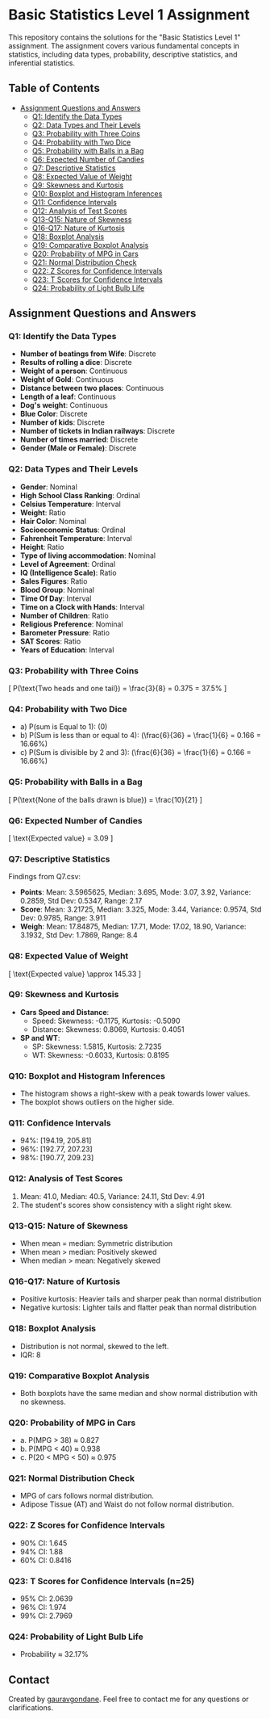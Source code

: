 # Basic Statistics Level 1 Assignment

This repository contains the solutions for the "Basic Statistics Level 1" assignment. The assignment covers various fundamental concepts in statistics, including data types, probability, descriptive statistics, and inferential statistics.

## Table of Contents

- [Assignment Questions and Answers](#assignment-questions-and-answers)
  - [Q1: Identify the Data Types](#q1-identify-the-data-types)
  - [Q2: Data Types and Their Levels](#q2-data-types-and-their-levels)
  - [Q3: Probability with Three Coins](#q3-probability-with-three-coins)
  - [Q4: Probability with Two Dice](#q4-probability-with-two-dice)
  - [Q5: Probability with Balls in a Bag](#q5-probability-with-balls-in-a-bag)
  - [Q6: Expected Number of Candies](#q6-expected-number-of-candies)
  - [Q7: Descriptive Statistics](#q7-descriptive-statistics)
  - [Q8: Expected Value of Weight](#q8-expected-value-of-weight)
  - [Q9: Skewness and Kurtosis](#q9-skewness-and-kurtosis)
  - [Q10: Boxplot and Histogram Inferences](#q10-boxplot-and-histogram-inferences)
  - [Q11: Confidence Intervals](#q11-confidence-intervals)
  - [Q12: Analysis of Test Scores](#q12-analysis-of-test-scores)
  - [Q13-Q15: Nature of Skewness](#q13-q15-nature-of-skewness)
  - [Q16-Q17: Nature of Kurtosis](#q16-q17-nature-of-kurtosis)
  - [Q18: Boxplot Analysis](#q18-boxplot-analysis)
  - [Q19: Comparative Boxplot Analysis](#q19-comparative-boxplot-analysis)
  - [Q20: Probability of MPG in Cars](#q20-probability-of-mpg-in-cars)
  - [Q21: Normal Distribution Check](#q21-normal-distribution-check)
  - [Q22: Z Scores for Confidence Intervals](#q22-z-scores-for-confidence-intervals)
  - [Q23: T Scores for Confidence Intervals](#q23-t-scores-for-confidence-intervals)
  - [Q24: Probability of Light Bulb Life](#q24-probability-of-light-bulb-life)

## Assignment Questions and Answers

### Q1: Identify the Data Types
- **Number of beatings from Wife**: Discrete
- **Results of rolling a dice**: Discrete
- **Weight of a person**: Continuous
- **Weight of Gold**: Continuous
- **Distance between two places**: Continuous
- **Length of a leaf**: Continuous
- **Dog's weight**: Continuous
- **Blue Color**: Discrete
- **Number of kids**: Discrete
- **Number of tickets in Indian railways**: Discrete
- **Number of times married**: Discrete
- **Gender (Male or Female)**: Discrete

### Q2: Data Types and Their Levels
- **Gender**: Nominal
- **High School Class Ranking**: Ordinal
- **Celsius Temperature**: Interval
- **Weight**: Ratio
- **Hair Color**: Nominal
- **Socioeconomic Status**: Ordinal
- **Fahrenheit Temperature**: Interval
- **Height**: Ratio
- **Type of living accommodation**: Nominal
- **Level of Agreement**: Ordinal
- **IQ (Intelligence Scale)**: Ratio
- **Sales Figures**: Ratio
- **Blood Group**: Nominal
- **Time Of Day**: Interval
- **Time on a Clock with Hands**: Interval
- **Number of Children**: Ratio
- **Religious Preference**: Nominal
- **Barometer Pressure**: Ratio
- **SAT Scores**: Ratio
- **Years of Education**: Interval

### Q3: Probability with Three Coins
\[ P(\text{Two heads and one tail}) = \frac{3}{8} = 0.375 = 37.5\% \]

### Q4: Probability with Two Dice
- a) P(sum is Equal to 1): \(0\)
- b) P(Sum is less than or equal to 4): \(\frac{6}{36} = \frac{1}{6} = 0.166 = 16.66\%\)
- c) P(Sum is divisible by 2 and 3): \(\frac{6}{36} = \frac{1}{6} = 0.166 = 16.66\%\)

### Q5: Probability with Balls in a Bag
\[ P(\text{None of the balls drawn is blue}) = \frac{10}{21} \]

### Q6: Expected Number of Candies
\[ \text{Expected value} = 3.09 \]

### Q7: Descriptive Statistics
Findings from Q7.csv:
- **Points**: Mean: 3.5965625, Median: 3.695, Mode: 3.07, 3.92, Variance: 0.2859, Std Dev: 0.5347, Range: 2.17
- **Score**: Mean: 3.21725, Median: 3.325, Mode: 3.44, Variance: 0.9574, Std Dev: 0.9785, Range: 3.911
- **Weigh**: Mean: 17.84875, Median: 17.71, Mode: 17.02, 18.90, Variance: 3.1932, Std Dev: 1.7869, Range: 8.4

### Q8: Expected Value of Weight
\[ \text{Expected value} \approx 145.33 \]

### Q9: Skewness and Kurtosis
- **Cars Speed and Distance**:
  - Speed: Skewness: -0.1175, Kurtosis: -0.5090
  - Distance: Skewness: 0.8069, Kurtosis: 0.4051
- **SP and WT**:
  - SP: Skewness: 1.5815, Kurtosis: 2.7235
  - WT: Skewness: -0.6033, Kurtosis: 0.8195

### Q10: Boxplot and Histogram Inferences
- The histogram shows a right-skew with a peak towards lower values.
- The boxplot shows outliers on the higher side.

### Q11: Confidence Intervals
- 94%: [194.19, 205.81]
- 96%: [192.77, 207.23]
- 98%: [190.77, 209.23]

### Q12: Analysis of Test Scores
1. Mean: 41.0, Median: 40.5, Variance: 24.11, Std Dev: 4.91
2. The student's scores show consistency with a slight right skew.

### Q13-Q15: Nature of Skewness
- When mean = median: Symmetric distribution
- When mean > median: Positively skewed
- When median > mean: Negatively skewed

### Q16-Q17: Nature of Kurtosis
- Positive kurtosis: Heavier tails and sharper peak than normal distribution
- Negative kurtosis: Lighter tails and flatter peak than normal distribution

### Q18: Boxplot Analysis
- Distribution is not normal, skewed to the left.
- IQR: 8

### Q19: Comparative Boxplot Analysis
- Both boxplots have the same median and show normal distribution with no skewness.

### Q20: Probability of MPG in Cars
- a. P(MPG > 38) ≈ 0.827
- b. P(MPG < 40) ≈ 0.938
- c. P(20 < MPG < 50) ≈ 0.975

### Q21: Normal Distribution Check
- MPG of cars follows normal distribution.
- Adipose Tissue (AT) and Waist do not follow normal distribution.

### Q22: Z Scores for Confidence Intervals
- 90% CI: 1.645
- 94% CI: 1.88
- 60% CI: 0.8416

### Q23: T Scores for Confidence Intervals (n=25)
- 95% CI: 2.0639
- 96% CI: 1.974
- 99% CI: 2.7969

### Q24: Probability of Light Bulb Life
- Probability ≈ 32.17%

## Contact

Created by [gauravgondane](https://github.com/gauravgondane). Feel free to contact me for any questions or clarifications.

